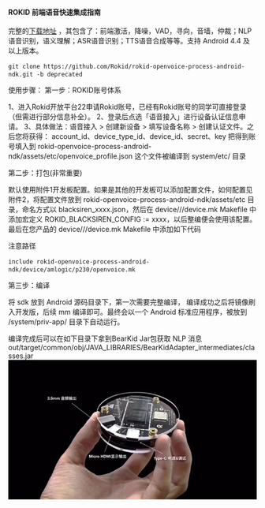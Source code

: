 #### ROKID 前端语音快速集成指南
 
完整的[下载地址](https://github.com/Rokid/openvoice-android-ndk/tree/deprecated) ，其包含了：前端激活，降噪，VAD，寻向，音墙，仲裁；NLP语音识别，语义理解；ASR语音识别；TTS语音合成等等。支持 Android 4.4 及以上版本。
```
git clone https://github.com/Rokid/rokid-openvoice-process-android-ndk.git -b deprecated
```

使⽤步骤：
第⼀步：ROKID账号体系

1、进入Rokid开放平台22申请Rokid账号，已经有Rokid账号的同学可直接登录（但需进行部分信息补全）。
2、登录后点选「语音接入」进行设备认证信息申请。
3、具体做法：语音接入 > 创建新设备 > 填写设备名称 > 创建认证文件。之后您将获得：
account_id、device_type_id、device_id、secret、key
把得到账号填⼊到 rokid-openvoice-process-android-ndk/assets/etc/openvoice_profile.json 这个⽂件被编译到 system/etc/ ⽬录

第二步：打包(非常重要)

默认使用附件1开发板配置。如果是其他的开发板可以添加配置文件，如何配置见附件2，将配置文件放到 rokid-openvoice-process-android-ndk/assets/etc 目录，命名方式以 blacksiren_xxxx.json，然后在 device/<company>/<device>/device.mk Makefile 中添加宏定义 ROKID_BLACKSIREN_CONFIG := xxxx，以后整编便会使用该配置。最后在您产品的 device/<company>/<device>/device.mk Makefile 中添加如下代码

注意路径 
```
include rokid-openvoice-process-android-ndk/device/amlogic/p230/openvoice.mk
```
第三步：编译

将 sdk 放到 Android 源码目录下，第一次需要完整编译， 编译成功之后将镜像刷入开发版，后续 mm 编译即可。最终会以一个 Android 标准应用程序，被放到 /system/priv-app/ 目录下自动运行。

编译完成后可以在如下⽬录下拿到BearKid Jar包获取 NLP 消息
out/target/common/obj/JAVA_LIBRARIES/BearKidAdapter_intermediates/classes.jar
![](前端语音快速集成指南image.jpg)
